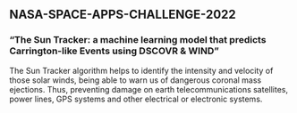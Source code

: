 ## NASA-SPACE-APPS-CHALLENGE-2022
### “The Sun Tracker: a machine learning model that predicts Carrington-like Events using DSCOVR &amp; WIND”


The Sun Tracker algorithm helps to identify the intensity and velocity of those solar winds, being able to warn us of dangerous coronal mass ejections. Thus, preventing damage on earth telecommunications satellites, power lines, GPS systems and other electrical or electronic systems.

